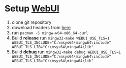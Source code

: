 # Setup [WebUI](https://github.com/webui-dev/webui)

1.  clone git repository
2.  download headers from [here](https://github.com/webui-dev/webui/releases)
3.  run `pacman -S mingw-w64-x86_64-curl`
4.  Build **release** run `mingw32-make WEBUI_USE_TLS=1 WEBUI_TLS_INCLUDE="C:\msys64\mingw64\include" WEBUI_TLS_LIB="C:\msys64\mingw64\lib"`
5.  Build **debug** run `mingw32-make debug WEBUI_USE_TLS=1 WEBUI_TLS_INCLUDE="C:\msys64\mingw64\include" WEBUI_TLS_LIB="C:\msys64\mingw64\lib"`
